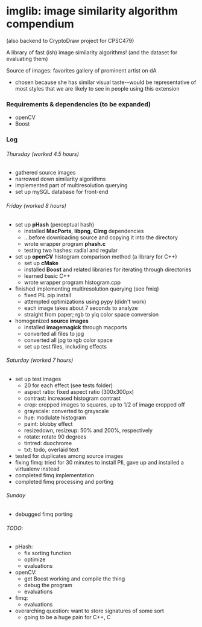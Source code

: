# imglib: image similarity algorithm compendium 

(also backend to CryptoDraw project for CPSC479) 

A library of fast (ish) image similarity algorithms! 
(and the dataset for evaluating them)

Source of images: favorites gallery of prominent artist on dA 
- chosen because she has similar visual taste--would be representative of most styles that we are likely to see in people using this extension 

### Requirements & dependencies (to be expanded)
- openCV 
- Boost

### Log

###### Thursday (worked 4.5 hours)
- gathered source images 
- narrowed down similarity algorithms
- implemented part of multiresolution querying 
- set up mySQL database for front-end 

###### Friday (worked 8 hours) 
- set up **pHash** (perceptual hash)
    - installed **MacPorts**, **libpng**, **CImg** dependencies
    - ...before downloading source and copying it into the directory 
    - wrote wrapper program **phash.c**
    - testing two hashes: radial and regular 
- set up **openCV** histogram comparison method (a library for C++)
    - set up **cMake**
    - installed **Boost** and related libraries for iterating through directories
    - learned basic C++
    - wrote wrapper program histogram.cpp
- finished implementing multiresolution querying (see fmiq)
    - fixed PIL pip install
    - attempted optimizations using pypy (didn't work)
    - each image takes about 7 seconds to analyze
    - straight from paper; rgb to yiq color space conversion
- homogenized **source images**
    - installed **imagemagick** through macports
    - converted all files to jpg 
    - converted all jpg to rgb color space
    - set up test files, including effects 

###### Saturday (worked 7 hours)
- set up test images
    - 20 for each effect (see tests folder)
    - aspect ratio: fixed aspect ratio (300x300px)
    - contrast: increased histogram contrast
    - crop: cropped images to squares, up to 1/2 of image cropped off
    - grayscale: converted to grayscale
    - hue: modulate histogram 
    - paint: blobby effect 
    - resizedown, resizeup: 50% and 200%, respectively 
    - rotate: rotate 90 degrees
    - tintred: duochrome
    - txt: todo, overlaid text 
- tested for duplicates among source images
- fixing fimq: tried for 30 minutes to install PIl, gave up and installed a virtualenv instead
- completed fimq implementation
- completed fimq processing and porting 

###### Sunday
- debugged fimq porting 

###### TODO: 
- pHash: 
    - fix sorting function
    - optimize 
    - evaluations
- openCV: 
    - get Boost working and compile the thing 
    - debug the program 
    - evaluations 
- fimq: 
    - evaluations
- overarching question: want to store signatures of some sort 
    - going to be a huge pain for C++, C